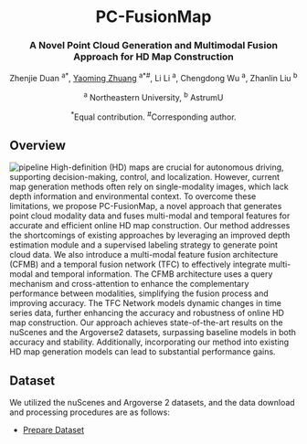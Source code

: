 <div align="center">
<h1>PC-FusionMap</h1>
<h3>A Novel Point Cloud Generation
and Multimodal Fusion Approach for HD Map
Construction</h3>




Zhenjie Duan <sup>a*</sup>, 
[Yaoming Zhuang](http://faculty.neu.edu.cn/zhuangyaoming/) <sup>a*#</sup>, 
Li Li <sup>a</sup>,
Chengdong Wu <sup>a</sup>,
Zhanlin Liu <sup>b</sup>

<sup>a</sup> Northeastern University, 
<sup>b</sup> AstrumU

<sup>*</sup>Equal contribution. <sup>#</sup>Corresponding author.


<div align="left">
  
## Overview
![pipeline](assets/overview_pipeline.jpg)
High-definition (HD) maps are crucial for autonomous driving, supporting decision-making, control, and localization. However, current map generation methods often rely on single-modality images, which lack depth information and environmental context. To overcome these limitations, we propose PC-FusionMap, a novel approach that generates point cloud modality data and fuses multi-modal and temporal features for accurate and efficient online HD map construction. Our method addresses the shortcomings of existing approaches by leveraging an improved depth estimation module and a supervised labeling strategy to generate point cloud data. We also introduce a multi-modal feature fusion architecture (CFMB) and a temporal fusion network (TFC) to effectively integrate multi-modal and temporal information. The CFMB architecture uses a query mechanism and cross-attention to enhance the complementary performance between modalities, simplifying the fusion process and improving accuracy. The TFC Network models dynamic changes in time series data, further enhancing the accuracy and robustness of online HD map construction. Our approach achieves state-of-the-art results on the nuScenes and the Argoverse2 datasets, surpassing baseline models in both accuracy and stability. Additionally, incorporating our method into existing HD map generation models can lead to substantial performance gains.


## Dataset
We utilized the nuScenes and Argoverse 2 datasets, and the data download and processing procedures are as follows:
- [Prepare Dataset](docs/prepare_dataset.md)








